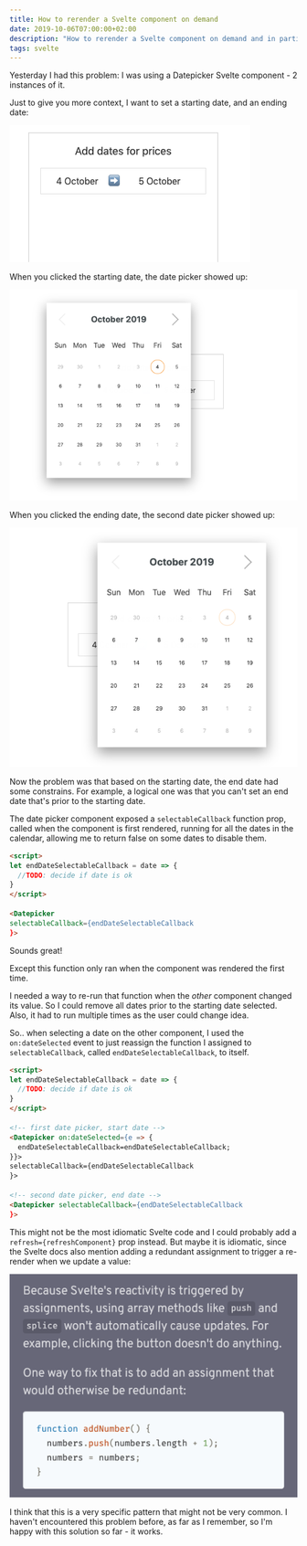 ```yaml
---
title: How to rerender a Svelte component on demand
date: 2019-10-06T07:00:00+02:00
description: "How to rerender a Svelte component on demand and in particular how to rerender it when I want to run a function prop again"
tags: svelte
---
```


Yesterday I had this problem: I was using a Datepicker Svelte component - 2 instances of it.

Just to give you more context, I want to set a starting date, and an ending date:

![The 2 pickers](2-pickers.png)

When you clicked the starting date, the date picker showed up:

![The first picker](first-picker.png)

When you clicked the ending date, the second date picker showed up:

![The second picker](second-picker.png)

Now the problem was that based on the starting date, the end date had some constrains. For example, a logical one was that you can't set an end date that's prior to the starting date.

The date picker component exposed a `selectableCallback` function prop, called when the component is first rendered, running for all the dates in the calendar, allowing me to return false on some dates to disable them.

```html
<script>
let endDateSelectableCallback = date => {
  //TODO: decide if date is ok
}
</script>

<Datepicker
selectableCallback={endDateSelectableCallback
}>
```

Sounds great!

Except this function only ran when the component was rendered the first time.

I needed a way to re-run that function when the _other_ component changed its value. So I could remove all dates prior to the starting date selected. Also, it had to run multiple times as the user could change idea.

So.. when selecting a date on the other component, I used the `on:dateSelected` event to just reassign the function I assigned to `selectableCallback`, called `endDateSelectableCallback`, to itself.

```html
<script>
let endDateSelectableCallback = date => {
  //TODO: decide if date is ok
}
</script>

<!-- first date picker, start date -->
<Datepicker on:dateSelected={e => {
  endDateSelectableCallback=endDateSelectableCallback;
}}>
selectableCallback={endDateSelectableCallback
}>

<!-- second date picker, end date -->
<Datepicker selectableCallback={endDateSelectableCallback
}>
```

This might not be the most idiomatic Svelte code and I could probably add a `refresh={refreshComponent}` prop instead.  But maybe it is idiomatic, since the Svelte docs also mention adding a redundant assignment to trigger a re-render when we update a value:

![The svelte docs](svelte-docs.png)

I think that this is a very specific pattern that might not be very common. I haven't encountered this problem before, as far as I remember, so I'm happy with this solution so far - it works.
